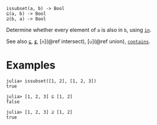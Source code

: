 ```
issubset(a, b) -> Bool
⊆(a, b) -> Bool
⊇(b, a) -> Bool
```

Determine whether every element of `a` is also in `b`, using [`in`](@ref).

See also [`⊊`](@ref), [`⊈`](@ref), [`∩`](@ref intersect), [`∪`](@ref union), [`contains`](@ref).

# Examples

```jldoctest
julia> issubset([1, 2], [1, 2, 3])
true

julia> [1, 2, 3] ⊆ [1, 2]
false

julia> [1, 2, 3] ⊇ [1, 2]
true
```
